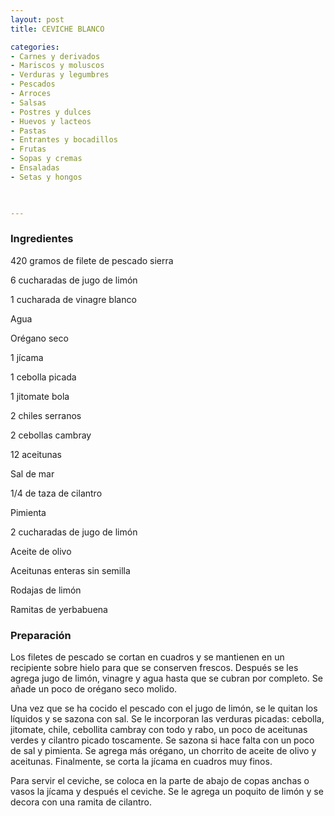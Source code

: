 ```yaml
---
layout: post
title: CEVICHE BLANCO

categories:
- Carnes y derivados
- Mariscos y moluscos
- Verduras y legumbres
- Pescados
- Arroces
- Salsas
- Postres y dulces
- Huevos y lacteos
- Pastas
- Entrantes y bocadillos
- Frutas
- Sopas y cremas
- Ensaladas
- Setas y hongos
 


---
```


<h3>Ingredientes</h3>

420 gramos de filete de pescado sierra

6 cucharadas de jugo de limón

1 cucharada de vinagre blanco

Agua

Orégano seco

1 jícama

1 cebolla picada

1 jitomate bola

2 chiles serranos

2 cebollas cambray

12 aceitunas

Sal de mar

1/4 de taza de cilantro

Pimienta

2 cucharadas de jugo de limón

Aceite de olivo

Aceitunas enteras sin semilla

Rodajas de limón

Ramitas de yerbabuena

<h3>Preparación</h3>

Los filetes de pescado se cortan en cuadros y se mantienen en un recipiente sobre hielo para que se conserven frescos. Después se les agrega jugo de limón, vinagre y agua hasta que se cubran por completo. Se añade un poco de orégano seco molido.

Una vez que se ha cocido el pescado con el jugo de limón, se le quitan los líquidos y se sazona con sal. Se le incorporan las verduras picadas: cebolla, jitomate, chile, cebollita cambray con todo y rabo, un poco de aceitunas verdes y cilantro picado toscamente. Se sazona si hace falta con un poco de sal y pimienta. Se agrega más orégano, un chorrito de aceite de olivo y aceitunas. Finalmente, se corta la jícama en cuadros muy finos.

Para servir el ceviche, se coloca en la parte de abajo de copas anchas o vasos la jícama y después el ceviche. Se le agrega un poquito de limón y se decora con una ramita de cilantro.

